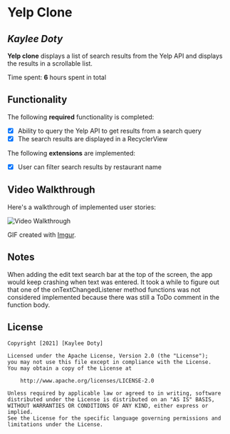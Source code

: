 # Yelp Clone 

## *Kaylee Doty*

**Yelp clone** displays a list of search results from the Yelp API and displays the results in a scrollable list. 

Time spent: **6** hours spent in total

## Functionality 

The following **required** functionality is completed:

* [X] Ability to query the Yelp API to get results from a search query
* [X] The search results are displayed in a RecyclerView

The following **extensions** are implemented:

* [X] User can filter search results by restaurant name

## Video Walkthrough

Here's a walkthrough of implemented user stories:

<img src='https://imgur.com/pjwefiQ.gif' title='Video Walkthrough' width='' alt='Video Walkthrough' />

GIF created with [Imgur](http://imgur.com).

## Notes

When adding the edit text search bar at the top of the screen, the app would keep crashing when text was entered.
It took a while to figure out that one of the onTextChangedListener method functions was not considered implemented
because there was still a ToDo comment in the function body.

## License

    Copyright [2021] [Kaylee Doty]

    Licensed under the Apache License, Version 2.0 (the "License");
    you may not use this file except in compliance with the License.
    You may obtain a copy of the License at

        http://www.apache.org/licenses/LICENSE-2.0

    Unless required by applicable law or agreed to in writing, software
    distributed under the License is distributed on an "AS IS" BASIS,
    WITHOUT WARRANTIES OR CONDITIONS OF ANY KIND, either express or implied.
    See the License for the specific language governing permissions and
    limitations under the License.
